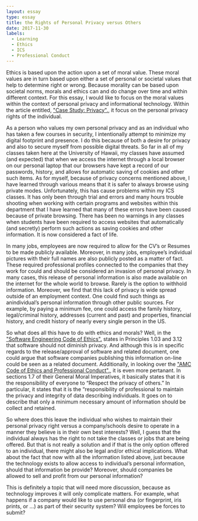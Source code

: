 ```yaml
---
layout: essay
type: essay
title: the Rights of Personal Privacy versus Others
date: 2017-11-30
labels:
  - Learning
  - Ethics
  - ICS
  - Professional Conduct
---
```

<p> 
Ethics is based upon the action upon a set of moral value.  These moral values are in turn based upon either a set of personal or societal values that help to determine right or wrong.  Because morality can be based upon societal norms, morals and ethics can and do change over time and within different context.  For this essay, I would like to focus on the moral values within the context of personal privacy and informational technology.  Within the article entitled,  <a href="http://courses.ics.hawaii.edu/ics314f17/morea/ethics/experience-se-ethics-case-study-privacy.html">"Case Study: Privacy".</a>, it focus on the personal privacy rights of the individual.
</p>
<p>
As a person who values my own personal privacy and as an individual who has taken a few courses in security, I intentionally attempt to minimize my digital footprint and presence.  I do this because of both a desire for privacy and also to secure myself from possible digital threats.  So far in all of my classes taken here at the University of Hawaii, my classes have assumed (and expected) that when we access the internet through a local browser on our personal laptop that our browsers have kept a record of our passwords, history, and allows for automatic saving of cookies and other such items.  As for myself, because of privacy concerns mentioned above, I have learned through various means that it is safer to always browse using private modes.  Unfortunately, this has cause problems within my ICS classes.  It has only been through trial and errors and many hours trouble shooting when working with certain programs and websites within this department that I have learned that many of these errors have been caused because of private browsing.  There has been no warnings in any classes when students have been required to access websites that automatically (and secretly) perform such actions as saving cookies and other information.  It is now considered a fact of life.
</p>
<p>
In many jobs, employees are now required to allow for the CV’s or Resumes to be made publicly available.  Moreover, in many jobs, employee’s individual pictures with their full names are also publicly posted as a matter of fact.  These required professional profiles connected to the companies that they work for could and should be considered an invasion of personal privacy.  In many cases, this release of personal information is also made available on the internet for the whole world to browse.  Rarely is the option to withhold information.  Moreover, we find that this lack of privacy is wide spread outside of an employment context.  One could find such things as anindividual’s personal information through other public sources.  For example, by paying a minimum fee, one could access the family history, legal/criminal history, addresses (current and past) and properties, financial history, and credit history of nearly every single person in the US. 
</p>
<p>
So what does all this have to do with ethics and morals?  Well, in the <a href="https://www.computer.org/web/education/code-of-ethics">"Software Engineering Code of Ethics".</a> states in Principles 1.03 and 3.12 that software should not diminish privacy.  And although this is in specific regards to the release/approval of software and related document, one could argue that software companies publishing this information on-line could be seen as a related document.  Additionally, in looking over the <a href="https://www.acm.org/about-acm/acm-code-of-ethics-and-professional-conduct">"AMC Code of Ethics and Professional Conduct".</a>, it is even more pertanant.  In sections 1.7 of their General Moral Imperatives, it basically states that it is the responsibility of everyone to “Respect the privacy of others.”  In particular, it states that it is the “responsibility of professional to maintain the privacy and integrity of data describing individuals.  It goes on to describe that only a minimum necessary amount of information should be collect and retained.
</p>
<p>
So where does this leave the individual who wishes to maintain their personal privacy right versus a company/schools desire to operate in a manner they believe is in their own best interests?  Well, I guess that the individual always has the right to not take the classes or jobs that are being offered.  But that is not really a solution and if that is the only option offered to an individual, there might also be legal and/or ethical implications.  What about the fact that now with all the information listed above, just because the technology exists to allow access to individual’s personal information, should that information be provide?  Moreover, should companies be allowed to sell and profit from our personal information?
</p>
<p>
This is definitely a topic that will need more discussion, because as technology improves it will only complicate matters.  For example, what happens if a company would like to use personal dna (or fingerprint, iris prints, or …) as part of their security system?  Will employees be forces to submit?  
</p>

